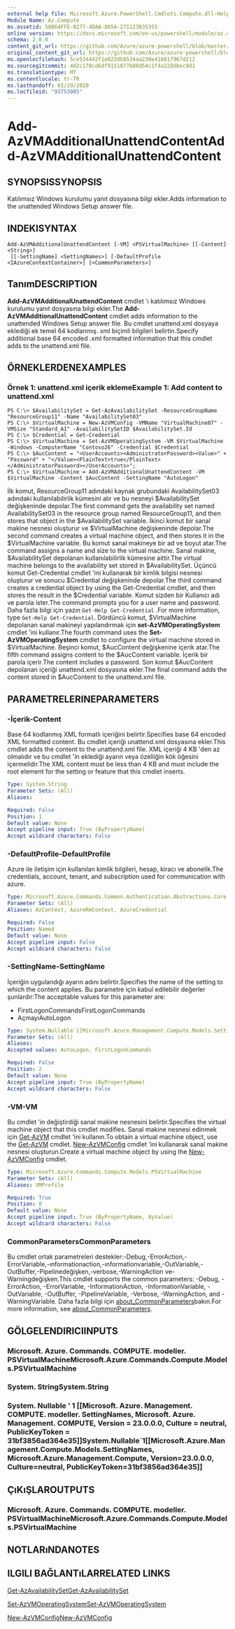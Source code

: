 ```yaml
---
external help file: Microsoft.Azure.PowerShell.Cmdlets.Compute.dll-Help.xml
Module Name: Az.Compute
ms.assetid: 50B64FFE-8277-4DAA-805A-271123B35355
online version: https://docs.microsoft.com/en-us/powershell/module/az.compute/add-azvmadditionalunattendcontent
schema: 2.0.0
content_git_url: https://github.com/Azure/azure-powershell/blob/master/src/Compute/Compute/help/Add-AzVMAdditionalUnattendContent.md
original_content_git_url: https://github.com/Azure/azure-powershell/blob/master/src/Compute/Compute/help/Add-AzVMAdditionalUnattendContent.md
ms.openlocfilehash: 5ce534442f1e822db8534aa230e41881f967d212
ms.sourcegitcommit: 4d2c178cd6df9151877b08d54c1f4a228dbec9d1
ms.translationtype: MT
ms.contentlocale: tr-TR
ms.lasthandoff: 01/29/2020
ms.locfileid: "93753005"
---
```

# <span data-ttu-id="e9a9d-101">Add-AzVMAdditionalUnattendContent</span><span class="sxs-lookup"><span data-stu-id="e9a9d-101">Add-AzVMAdditionalUnattendContent</span></span>

## <span data-ttu-id="e9a9d-102">SYNOPSIS</span><span class="sxs-lookup"><span data-stu-id="e9a9d-102">SYNOPSIS</span></span>
<span data-ttu-id="e9a9d-103">Katılımsız Windows kurulumu yanıt dosyasına bilgi ekler.</span><span class="sxs-lookup"><span data-stu-id="e9a9d-103">Adds information to the unattended Windows Setup answer file.</span></span>

## <span data-ttu-id="e9a9d-104">INDEKI</span><span class="sxs-lookup"><span data-stu-id="e9a9d-104">SYNTAX</span></span>

```
Add-AzVMAdditionalUnattendContent [-VM] <PSVirtualMachine> [[-Content] <String>]
 [[-SettingName] <SettingNames>] [-DefaultProfile <IAzureContextContainer>] [<CommonParameters>]
```

## <span data-ttu-id="e9a9d-105">Tanım</span><span class="sxs-lookup"><span data-stu-id="e9a9d-105">DESCRIPTION</span></span>
<span data-ttu-id="e9a9d-106">**Add-AzVMAdditionalUnattendContent** cmdlet 'ı katılımsız Windows kurulumu yanıt dosyasına bilgi ekler.</span><span class="sxs-lookup"><span data-stu-id="e9a9d-106">The **Add-AzVMAdditionalUnattendContent** cmdlet adds information to the unattended Windows Setup answer file.</span></span>
<span data-ttu-id="e9a9d-107">Bu cmdlet unattend.xml dosyaya eklediği ek temel 64 kodlanmış. xml biçimli bilgileri belirtin.</span><span class="sxs-lookup"><span data-stu-id="e9a9d-107">Specify additional base 64 encoded .xml formatted information that this cmdlet adds to the unattend.xml file.</span></span>

## <span data-ttu-id="e9a9d-108">ÖRNEKLERDEN</span><span class="sxs-lookup"><span data-stu-id="e9a9d-108">EXAMPLES</span></span>

### <span data-ttu-id="e9a9d-109">Örnek 1: unattend.xml içerik ekleme</span><span class="sxs-lookup"><span data-stu-id="e9a9d-109">Example 1: Add content to unattend.xml</span></span>
```
PS C:\> $AvailabilitySet = Get-AzAvailabilitySet -ResourceGroupName "ResourceGroup11" -Name "AvailabilitySet03"
PS C:\> $VirtualMachine = New-AzVMConfig -VMName "VirtualMachine07" -VMSize "Standard_A1" -AvailabilitySetID $AvailabilitySet.Id 
PS C:\> $Credential = Get-Credential
PS C:\> $VirtualMachine = Set-AzVMOperatingSystem -VM $VirtualMachine  -Windows -ComputerName "Contoso26" -Credential $Credential
PS C:\> $AucContent = "<UserAccounts><AdministratorPassword><Value>" + "Password" + "</Value><PlainText>true</PlainText></AdministratorPassword></UserAccounts>";
PS C:\> $VirtualMachine = Add-AzVMAdditionalUnattendContent -VM $VirtualMachine -Content $AucContent -SettingName "AutoLogon"
```

<span data-ttu-id="e9a9d-110">İlk komut, ResourceGroup11 adındaki kaynak grubundaki AvailabilitySet03 adındaki kullanılabilirlik kümesini alır ve bu nesneyi $AvailabilitySet değişkeninde depolar.</span><span class="sxs-lookup"><span data-stu-id="e9a9d-110">The first command gets the availability set named AvailabilitySet03 in the resource group named ResourceGroup11, and then stores that object in the $AvailabilitySet variable.</span></span>
<span data-ttu-id="e9a9d-111">İkinci komut bir sanal makine nesnesi oluşturur ve $VirtualMachine değişkeninde depolar.</span><span class="sxs-lookup"><span data-stu-id="e9a9d-111">The second command creates a virtual machine object, and then stores it in the $VirtualMachine variable.</span></span>
<span data-ttu-id="e9a9d-112">Bu komut sanal makineye bir ad ve boyut atar.</span><span class="sxs-lookup"><span data-stu-id="e9a9d-112">The command assigns a name and size to the virtual machine.</span></span>
<span data-ttu-id="e9a9d-113">Sanal makine, $AvailabilitySet depolanan kullanılabilirlik kümesine aittir.</span><span class="sxs-lookup"><span data-stu-id="e9a9d-113">The virtual machine belongs to the availability set stored in $AvailabilitySet.</span></span>
<span data-ttu-id="e9a9d-114">Üçüncü komut Get-Credential cmdlet 'ini kullanarak bir kimlik bilgisi nesnesi oluşturur ve sonucu $Credential değişkeninde depolar.</span><span class="sxs-lookup"><span data-stu-id="e9a9d-114">The third command creates a credential object by using the Get-Credential cmdlet, and then stores the result in the $Credential variable.</span></span>
<span data-ttu-id="e9a9d-115">Komut sizden bir Kullanıcı adı ve parola ister.</span><span class="sxs-lookup"><span data-stu-id="e9a9d-115">The command prompts you for a user name and password.</span></span>
<span data-ttu-id="e9a9d-116">Daha fazla bilgi için yazın `Get-Help Get-Credential` .</span><span class="sxs-lookup"><span data-stu-id="e9a9d-116">For more information, type `Get-Help Get-Credential`.</span></span>
<span data-ttu-id="e9a9d-117">Dördüncü komut, $VirtualMachine depolanan sanal makineyi yapılandırmak için **set-AzVMOperatingSystem** cmdlet 'ini kullanır.</span><span class="sxs-lookup"><span data-stu-id="e9a9d-117">The fourth command uses the **Set-AzVMOperatingSystem** cmdlet to configure the virtual machine stored in $VirtualMachine.</span></span>
<span data-ttu-id="e9a9d-118">Beşinci komut, $AucContent değişkenine içerik atar.</span><span class="sxs-lookup"><span data-stu-id="e9a9d-118">The fifth command assigns content to the $AucContent variable.</span></span>
<span data-ttu-id="e9a9d-119">İçerik bir parola içerir.</span><span class="sxs-lookup"><span data-stu-id="e9a9d-119">The content includes a password.</span></span>
<span data-ttu-id="e9a9d-120">Son komut $AucContent depolanan içeriği unattend.xml dosyasına ekler.</span><span class="sxs-lookup"><span data-stu-id="e9a9d-120">The final command adds the content stored in $AucContent to the unattend.xml file.</span></span>

## <span data-ttu-id="e9a9d-121">PARAMETRELERINE</span><span class="sxs-lookup"><span data-stu-id="e9a9d-121">PARAMETERS</span></span>

### <span data-ttu-id="e9a9d-122">-İçerik</span><span class="sxs-lookup"><span data-stu-id="e9a9d-122">-Content</span></span>
<span data-ttu-id="e9a9d-123">Base 64 kodlanmış XML formatlı içeriğini belirtir.</span><span class="sxs-lookup"><span data-stu-id="e9a9d-123">Specifies base 64 encoded XML formatted content.</span></span>
<span data-ttu-id="e9a9d-124">Bu cmdlet içeriği unattend.xml dosyasına ekler.</span><span class="sxs-lookup"><span data-stu-id="e9a9d-124">This cmdlet adds the content to the unattend.xml file.</span></span>
<span data-ttu-id="e9a9d-125">XML içeriği 4 KB 'den az olmalıdır ve bu cmdlet 'in eklediği ayarın veya özelliğin kök öğesini içermelidir.</span><span class="sxs-lookup"><span data-stu-id="e9a9d-125">The XML content must be less than 4 KB and must include the root element for the setting or feature that this cmdlet inserts.</span></span>

```yaml
Type: System.String
Parameter Sets: (All)
Aliases:

Required: False
Position: 1
Default value: None
Accept pipeline input: True (ByPropertyName)
Accept wildcard characters: False
```

### <span data-ttu-id="e9a9d-126">-DefaultProfile</span><span class="sxs-lookup"><span data-stu-id="e9a9d-126">-DefaultProfile</span></span>
<span data-ttu-id="e9a9d-127">Azure ile iletişim için kullanılan kimlik bilgileri, hesap, kiracı ve abonelik.</span><span class="sxs-lookup"><span data-stu-id="e9a9d-127">The credentials, account, tenant, and subscription used for communication with azure.</span></span>

```yaml
Type: Microsoft.Azure.Commands.Common.Authentication.Abstractions.Core.IAzureContextContainer
Parameter Sets: (All)
Aliases: AzContext, AzureRmContext, AzureCredential

Required: False
Position: Named
Default value: None
Accept pipeline input: False
Accept wildcard characters: False
```

### <span data-ttu-id="e9a9d-128">-SettingName</span><span class="sxs-lookup"><span data-stu-id="e9a9d-128">-SettingName</span></span>
<span data-ttu-id="e9a9d-129">İçeriğin uygulandığı ayarın adını belirtir.</span><span class="sxs-lookup"><span data-stu-id="e9a9d-129">Specifies the name of the setting to which the content applies.</span></span>
<span data-ttu-id="e9a9d-130">Bu parametre için kabul edilebilir değerler şunlardır:</span><span class="sxs-lookup"><span data-stu-id="e9a9d-130">The acceptable values for this parameter are:</span></span>
- <span data-ttu-id="e9a9d-131">FirstLogonCommands</span><span class="sxs-lookup"><span data-stu-id="e9a9d-131">FirstLogonCommands</span></span>
- <span data-ttu-id="e9a9d-132">Açmayı</span><span class="sxs-lookup"><span data-stu-id="e9a9d-132">AutoLogon</span></span>

```yaml
Type: System.Nullable`1[Microsoft.Azure.Management.Compute.Models.SettingNames]
Parameter Sets: (All)
Aliases:
Accepted values: AutoLogon, FirstLogonCommands

Required: False
Position: 2
Default value: None
Accept pipeline input: True (ByPropertyName)
Accept wildcard characters: False
```

### <span data-ttu-id="e9a9d-133">-VM</span><span class="sxs-lookup"><span data-stu-id="e9a9d-133">-VM</span></span>
<span data-ttu-id="e9a9d-134">Bu cmdlet 'in değiştirdiği sanal makine nesnesini belirtir.</span><span class="sxs-lookup"><span data-stu-id="e9a9d-134">Specifies the virtual machine object that this cmdlet modifies.</span></span>
<span data-ttu-id="e9a9d-135">Sanal makine nesnesi edinmek için [Get-AzVM](./Get-AzVM.md) cmdlet 'ini kullanın.</span><span class="sxs-lookup"><span data-stu-id="e9a9d-135">To obtain a virtual machine object, use the [Get-AzVM](./Get-AzVM.md) cmdlet.</span></span>
<span data-ttu-id="e9a9d-136">[New-AzVMConfig](./New-AzVMConfig.md) cmdlet 'ini kullanarak sanal makine nesnesi oluşturun.</span><span class="sxs-lookup"><span data-stu-id="e9a9d-136">Create a virtual machine object by using the [New-AzVMConfig](./New-AzVMConfig.md) cmdlet.</span></span>

```yaml
Type: Microsoft.Azure.Commands.Compute.Models.PSVirtualMachine
Parameter Sets: (All)
Aliases: VMProfile

Required: True
Position: 0
Default value: None
Accept pipeline input: True (ByPropertyName, ByValue)
Accept wildcard characters: False
```

### <span data-ttu-id="e9a9d-137">CommonParameters</span><span class="sxs-lookup"><span data-stu-id="e9a9d-137">CommonParameters</span></span>
<span data-ttu-id="e9a9d-138">Bu cmdlet ortak parametreleri destekler:-Debug,-ErrorAction,-ErrorVariable,-ınformationaction,-ınformationvariable,-OutVariable,-OutBuffer,-Pipelinedeğişken,-verbose,-WarningAction ve-Warningdeğişken.</span><span class="sxs-lookup"><span data-stu-id="e9a9d-138">This cmdlet supports the common parameters: -Debug, -ErrorAction, -ErrorVariable, -InformationAction, -InformationVariable, -OutVariable, -OutBuffer, -PipelineVariable, -Verbose, -WarningAction, and -WarningVariable.</span></span> <span data-ttu-id="e9a9d-139">Daha fazla bilgi için [about_CommonParameters](https://go.microsoft.com/fwlink/?LinkID=113216)bakın.</span><span class="sxs-lookup"><span data-stu-id="e9a9d-139">For more information, see [about_CommonParameters](https://go.microsoft.com/fwlink/?LinkID=113216).</span></span>

## <span data-ttu-id="e9a9d-140">GÖLGELENDIRICI</span><span class="sxs-lookup"><span data-stu-id="e9a9d-140">INPUTS</span></span>

### <span data-ttu-id="e9a9d-141">Microsoft. Azure. Commands. COMPUTE. modeller. PSVirtualMachine</span><span class="sxs-lookup"><span data-stu-id="e9a9d-141">Microsoft.Azure.Commands.Compute.Models.PSVirtualMachine</span></span>

### <span data-ttu-id="e9a9d-142">System. String</span><span class="sxs-lookup"><span data-stu-id="e9a9d-142">System.String</span></span>

### <span data-ttu-id="e9a9d-143">System. Nullable ' 1 [[Microsoft. Azure. Management. COMPUTE. modeller. SettingNames, Microsoft. Azure. Management. COMPUTE, Version = 23.0.0.0, Culture = neutral, PublicKeyToken = 31bf3856ad364e35]]</span><span class="sxs-lookup"><span data-stu-id="e9a9d-143">System.Nullable\`1[[Microsoft.Azure.Management.Compute.Models.SettingNames, Microsoft.Azure.Management.Compute, Version=23.0.0.0, Culture=neutral, PublicKeyToken=31bf3856ad364e35]]</span></span>

## <span data-ttu-id="e9a9d-144">ÇıKıŞLAR</span><span class="sxs-lookup"><span data-stu-id="e9a9d-144">OUTPUTS</span></span>

### <span data-ttu-id="e9a9d-145">Microsoft. Azure. Commands. COMPUTE. modeller. PSVirtualMachine</span><span class="sxs-lookup"><span data-stu-id="e9a9d-145">Microsoft.Azure.Commands.Compute.Models.PSVirtualMachine</span></span>

## <span data-ttu-id="e9a9d-146">NOTLARıNDA</span><span class="sxs-lookup"><span data-stu-id="e9a9d-146">NOTES</span></span>

## <span data-ttu-id="e9a9d-147">ILGILI BAĞLANTıLAR</span><span class="sxs-lookup"><span data-stu-id="e9a9d-147">RELATED LINKS</span></span>

[<span data-ttu-id="e9a9d-148">Get-AzAvailabilitySet</span><span class="sxs-lookup"><span data-stu-id="e9a9d-148">Get-AzAvailabilitySet</span></span>](./Get-AzAvailabilitySet.md)

[<span data-ttu-id="e9a9d-149">Set-AzVMOperatingSystem</span><span class="sxs-lookup"><span data-stu-id="e9a9d-149">Set-AzVMOperatingSystem</span></span>](./Set-AzVMOperatingSystem.md)

[<span data-ttu-id="e9a9d-150">New-AzVMConfig</span><span class="sxs-lookup"><span data-stu-id="e9a9d-150">New-AzVMConfig</span></span>](./New-AzVMConfig.md)
